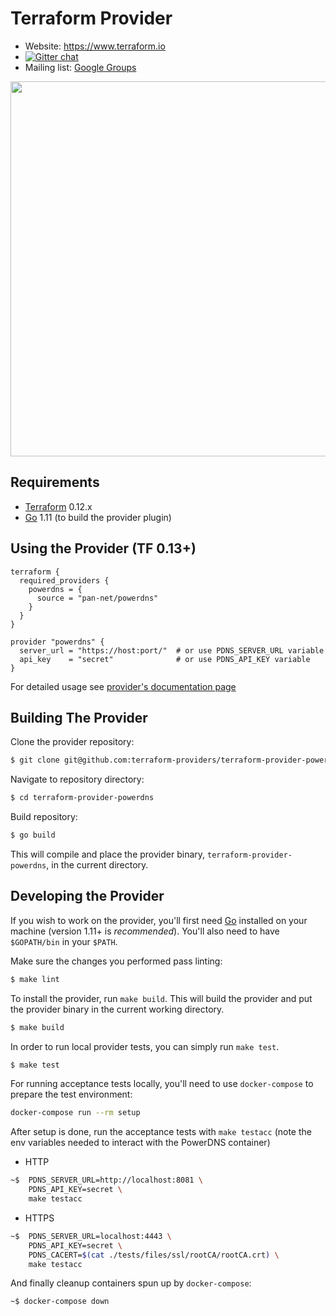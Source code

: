 Terraform Provider
==================

- Website: https://www.terraform.io
- [![Gitter chat](https://badges.gitter.im/hashicorp-terraform/Lobby.png)](https://gitter.im/hashicorp-terraform/Lobby)
- Mailing list: [Google Groups](http://groups.google.com/group/terraform-tool)

<img src="https://cdn.rawgit.com/hashicorp/terraform-website/master/content/source/assets/images/logo-hashicorp.svg" width="600px">

Requirements
------------

-	[Terraform](https://www.terraform.io/downloads.html) 0.12.x
-	[Go](https://golang.org/doc/install) 1.11 (to build the provider plugin)

Using the Provider (TF 0.13+)
----------------------

```hcl
terraform {
  required_providers {
    powerdns = {
      source = "pan-net/powerdns"
    }
  }
}

provider "powerdns" {
  server_url = "https://host:port/"  # or use PDNS_SERVER_URL variable
  api_key    = "secret"              # or use PDNS_API_KEY variable
}
```

For detailed usage see [provider's documentation page](https://www.terraform.io/docs/providers/powerdns/index.html)

Building The Provider
---------------------

Clone the provider repository:

```sh
$ git clone git@github.com:terraform-providers/terraform-provider-powerdns
```

Navigate to repository directory:

```sh
$ cd terraform-provider-powerdns
```

Build repository:

```sh
$ go build
```

This will compile and place the provider binary, `terraform-provider-powerdns`, in the current directory.

Developing the Provider
---------------------------

If you wish to work on the provider, you'll first need [Go](http://www.golang.org) installed on your machine (version 1.11+ is *recommended*).
You'll also need to have `$GOPATH/bin` in your `$PATH`.

Make sure the changes you performed pass linting:

```sh
$ make lint
```

To install the provider, run `make build`. This will build the provider and put the provider binary in the current working directory.

```sh
$ make build
```

In order to run local provider tests, you can simply run `make test`.

```sh
$ make test
```

For running acceptance tests locally, you'll need to use `docker-compose` to prepare the test environment:

```sh
docker-compose run --rm setup
```

After setup is done, run the acceptance tests with `make testacc` (note the env variables needed to interact with the PowerDNS container)

* HTTP

```sh
~$  PDNS_SERVER_URL=http://localhost:8081 \
    PDNS_API_KEY=secret \
    make testacc
````

* HTTPS

```sh
~$  PDNS_SERVER_URL=localhost:4443 \
    PDNS_API_KEY=secret \
    PDNS_CACERT=$(cat ./tests/files/ssl/rootCA/rootCA.crt) \
    make testacc
````


And finally cleanup containers spun up by `docker-compose`:

```sh
~$ docker-compose down
```
